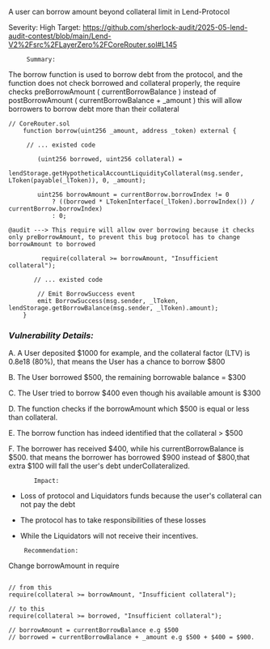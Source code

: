 A user can borrow amount beyond collateral limit in Lend-Protocol

Severity: High
Target:
https://github.com/sherlock-audit/2025-05-lend-audit-contest/blob/main/Lend-V2%2Fsrc%2FLayerZero%2FCoreRouter.sol#L145
 

         Summary:

The borrow function is used to borrow debt from the protocol, and the function does not check borrowed and collateral properly, the require checks preBorrowAmount ( currentBorrowBalance ) instead of postBorrowAmount ( currentBorrowBalance + _amount ) this will allow borrowers to borrow debt more than their collateral


```solidity
// CoreRouter.sol
    function borrow(uint256 _amount, address _token) external {
    
     // ... existed code

        (uint256 borrowed, uint256 collateral) =
            lendStorage.getHypotheticalAccountLiquidityCollateral(msg.sender, LToken(payable(_lToken)), 0, _amount);

        uint256 borrowAmount = currentBorrow.borrowIndex != 0
            ? ((borrowed * LTokenInterface(_lToken).borrowIndex()) / currentBorrow.borrowIndex)
            : 0;

@audit ---> This require will allow over borrowing because it checks only preBorrowAmount, to prevent this bug protocol has to change borrowAmount to borrowed

         require(collateral >= borrowAmount, "Insufficient collateral");

       // ... existed code

        // Emit BorrowSuccess event
        emit BorrowSuccess(msg.sender, _lToken, lendStorage.getBorrowBalance(msg.sender, _lToken).amount);
    }
```



 ### ***Vulnerability Details:***

A. A User deposited $1000 for example, and the collateral factor (LTV) is 0.8e18 (80%), that means the User has a chance to borrow $800

B. The User borrowed $500, the remaining borrowable balance = $300

C. The User tried to borrow $400 even though his available amount is $300

D. The function checks if the borrowAmount which $500 is equal or less than collateral.

E. The borrow function has indeed identified that the collateral > $500

F. The borrower has received $400, while his currentBorrowBalance is $500. that means the borrower has borrowed $900 instead of $800,that extra $100 will fall the user's debt underCollateralized.



           Impact:

- Loss of protocol and Liquidators funds because the user's collateral can not pay the debt

- The protocol has to take responsibilities of these losses

- While the Liquidators will not receive their incentives.



       Recommendation:

Change borrowAmount in require

```solidity

// from this
require(collateral >= borrowAmount, "Insufficient collateral");

// to this
require(collateral >= borrowed, "Insufficient collateral");

// borrowAmount = currentBorrowBalance e.g $500
// borrowed = currentBorrowBalance + _amount e.g $500 + $400 = $900.
```

